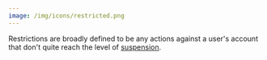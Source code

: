 ```yaml
---
image: /img/icons/restricted.png
---
```


Restrictions are broadly defined to be any actions against a user's account
that don't quite reach the level of [suspension](/tags/suspended/).
